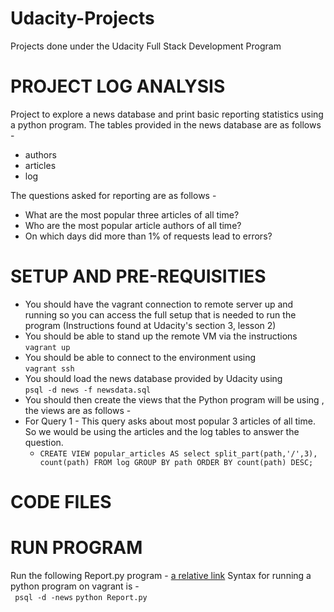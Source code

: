 # Udacity-Projects
Projects done under the Udacity Full Stack Development Program 
# PROJECT LOG ANALYSIS 
Project to explore a news database and print basic reporting statistics using a python program. The tables provided in the news database are as follows -
- authors 
- articles
- log 

The questions asked for reporting are as follows - 
- What are the most popular three articles of all time?
- Who are the most popular article authors of all time?
- On which days did more than 1% of requests lead to errors?

# SETUP AND PRE-REQUISITIES 

- You should have the vagrant connection to remote server up and running so you can access the full setup that is needed to run the program
(Instructions found at Udacity's section 3, lesson 2) 
- You should be able to stand up the remote VM via the instructions  
```vagrant up```
- You should be able to connect to the environment using  
```vagrant ssh```
- You should load the news database provided by Udacity using  
```psql -d news -f newsdata.sql```
- You should then create the views that the Python program will be using , the views are as follows - 
- For Query 1  - This query asks about most popular 3 articles of all time. So we would be using the articles and the log tables to answer the question. 
  - ```CREATE VIEW popular_articles AS select split_part(path,'/',3), count(path) FROM log GROUP BY path ORDER BY count(path) DESC; ```
 


# CODE FILES 


# RUN PROGRAM 
Run the following Report.py program  - [a relative link](Report.py)
Syntax for running a python program on vagrant is -  
``` psql -d -news```
``` python Report.py ```

